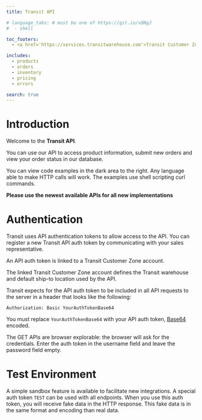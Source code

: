 ```yaml
---
title: Transit API

# language_tabs: # must be one of https://git.io/vQNgJ
#  - shell

toc_footers:
  - <a href='https://services.transitwarehouse.com'>Transit Customer Zone</a>

includes:
  - products
  - orders
  - inventory
  - pricing
  - errors

search: true
---
```


# Introduction

Welcome to the **Transit API**.

You can use our API to access product information, submit new orders and view your order status in our database.

You can view code examples in the dark area to the right. Any language able to make HTTP calls will work. The examples use shell scripting curl commands.

**Please use the newest available APIs for all new implementations**

# Authentication

Transit uses API authentication tokens to allow access to the API. You can register a new Transit API auth token by communicating with your sales representative.

An API auth token is linked to a Transit Customer Zone account.

The linked Transit Customer Zone account defines the Transit warehouse and default ship-to location used by the API.

Transit expects for the API auth token to be included in all API requests to the server in a header that looks like the following:

`Authorization: Basic YourAuthTokenBase64`

<aside class="notice">
You must replace <code>YourAuthTokenBase64</code> with your API auth token, <a href="https://developer.mozilla.org/en-US/docs/Web/API/WindowOrWorkerGlobalScope/btoa">Base64</a> encoded.
</aside>

The GET APIs are browser explorable: the browser will ask for the credentials. Enter the auth token in the username field and leave the password field empty.

# Test Environment

A simple sandbox feature is available to facilitate new integrations.
A special auth token `TEST` can be used with all endpoints. When you use this auth token, you will receive fake data in the HTTP response. This fake data is in the same format and encoding than real data.

